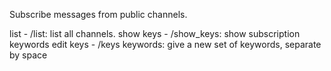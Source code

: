 Subscribe messages from public channels. 

list - /list: list all channels.
show keys - /show_keys: show subscription keywords
edit keys - /keys keywords: give a new set of keywords, separate by space
